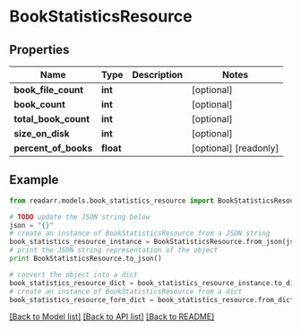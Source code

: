 # BookStatisticsResource


## Properties
Name | Type | Description | Notes
------------ | ------------- | ------------- | -------------
**book_file_count** | **int** |  | [optional] 
**book_count** | **int** |  | [optional] 
**total_book_count** | **int** |  | [optional] 
**size_on_disk** | **int** |  | [optional] 
**percent_of_books** | **float** |  | [optional] [readonly] 

## Example

```python
from readarr.models.book_statistics_resource import BookStatisticsResource

# TODO update the JSON string below
json = "{}"
# create an instance of BookStatisticsResource from a JSON string
book_statistics_resource_instance = BookStatisticsResource.from_json(json)
# print the JSON string representation of the object
print BookStatisticsResource.to_json()

# convert the object into a dict
book_statistics_resource_dict = book_statistics_resource_instance.to_dict()
# create an instance of BookStatisticsResource from a dict
book_statistics_resource_form_dict = book_statistics_resource.from_dict(book_statistics_resource_dict)
```
[[Back to Model list]](../README.md#documentation-for-models) [[Back to API list]](../README.md#documentation-for-api-endpoints) [[Back to README]](../README.md)


